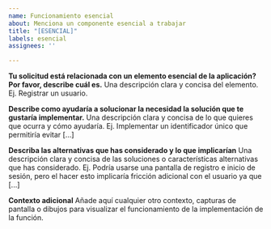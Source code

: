 ```yaml
---
name: Funcionamiento esencial
about: Menciona un componente esencial a trabajar
title: "[ESENCIAL]"
labels: esencial
assignees: ''

---
```


**Tu solicitud está relacionada con un elemento esencial de la aplicación? Por favor, describe cuál es.**
Una descripción clara y concisa del elemento. Ej. Registrar un usuario.

**Describe como ayudaría a solucionar la necesidad la solución que te gustaría implementar.**
Una descripción clara y concisa de lo que quieres que ocurra y cómo ayudaría. Ej. Implementar un identificador único que permitiría evitar [...]

**Describa las alternativas que has considerado y lo que implicarían**
Una descripción clara y concisa de las soluciones o características alternativas que has considerado. Ej. Podría usarse una pantalla de registro e inicio de sesión, pero el hacer esto implicaría fricción adicional con el usuario ya que [...]

**Contexto adicional**
Añade aquí cualquier otro contexto, capturas de pantalla o dibujos para visualizar el funcionamiento de la implementación de la función.
